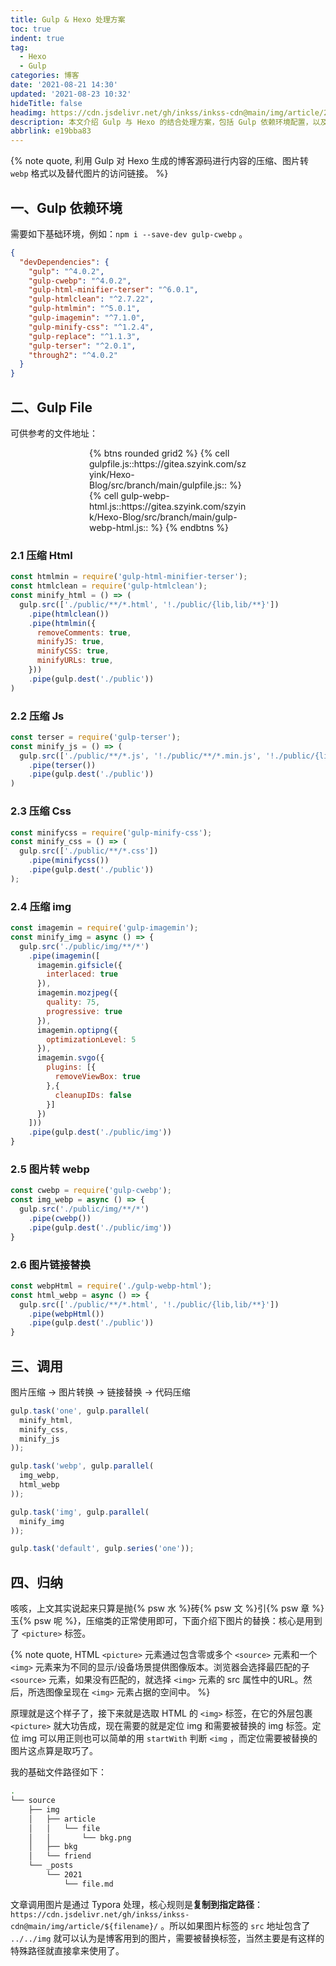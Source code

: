 ```yaml
---
title: Gulp & Hexo 处理方案
toc: true
indent: true
tag:
  - Hexo
  - Gulp
categories: 博客
date: '2021-08-21 14:30'
updated: '2021-08-23 10:32'
hideTitle: false
headimg: https://cdn.jsdelivr.net/gh/inkss/inkss-cdn@main/img/article/21-08@Gulp&Hexo压缩/Hexo博客封面.png
description: 本文介绍 Gulp 与 Hexo 的结合处理方案，包括 Gulp 依赖环境配置，以及利用 Gulp 实现 HTML、JS、CSS 压缩，图片压缩、转 WebP 格式及图片链接替换等操作，附具体代码示例与调用流程。
abbrlink: e19bba83
---
```


{% note quote, 利用 Gulp 对 Hexo 生成的博客源码进行内容的压缩、图片转 `webp` 格式以及替代图片的访问链接。 %}

## 一、Gulp 依赖环境

需要如下基础环境，例如：`npm i --save-dev gulp-cwebp` 。

``` json
{
  "devDependencies": {
    "gulp": "^4.0.2",
    "gulp-cwebp": "^4.0.2",
    "gulp-html-minifier-terser": "^6.0.1",
    "gulp-htmlclean": "^2.7.22",
    "gulp-htmlmin": "^5.0.1",
    "gulp-imagemin": "^7.1.0",
    "gulp-minify-css": "^1.2.4",
    "gulp-replace": "^1.1.3",
    "gulp-terser": "^2.0.1",
    "through2": "^4.0.2"
  }
}
```

## 二、Gulp File

可供参考的文件地址：

<div style="width: 50%;margin: 0 auto;">
{% btns rounded grid2 %}
{% cell gulpfile.js::https://gitea.szyink.com/szyink/Hexo-Blog/src/branch/main/gulpfile.js:: %}
{% cell gulp-webp-html.js::https://gitea.szyink.com/szyink/Hexo-Blog/src/branch/main/gulp-webp-html.js:: %}
{% endbtns %}
</div>

### 2.1 压缩 Html

```js
const htmlmin = require('gulp-html-minifier-terser');
const htmlclean = require('gulp-htmlclean');
const minify_html = () => (
  gulp.src(['./public/**/*.html', '!./public/{lib,lib/**}'])
    .pipe(htmlclean())
    .pipe(htmlmin({
      removeComments: true,
      minifyJS: true,
      minifyCSS: true,
      minifyURLs: true,
    }))
    .pipe(gulp.dest('./public'))
)
```

### 2.2 压缩 Js

```js
const terser = require('gulp-terser');
const minify_js = () => (
  gulp.src(['./public/**/*.js', '!./public/**/*.min.js', '!./public/{lib,lib/**}'])
    .pipe(terser())
    .pipe(gulp.dest('./public'))
)
```

### 2.3 压缩 Css

```js
const minifycss = require('gulp-minify-css');
const minify_css = () => (
  gulp.src(['./public/**/*.css'])
    .pipe(minifycss())
    .pipe(gulp.dest('./public'))
);
```

### 2.4 压缩 img

```js
const imagemin = require('gulp-imagemin');
const minify_img = async () => {
  gulp.src('./public/img/**/*')
    .pipe(imagemin([
      imagemin.gifsicle({
        interlaced: true
      }),
      imagemin.mozjpeg({
        quality: 75,
        progressive: true
      }),
      imagemin.optipng({
        optimizationLevel: 5
      }),
      imagemin.svgo({
        plugins: [{
          removeViewBox: true
        },{
          cleanupIDs: false
        }]
      })
    ]))
    .pipe(gulp.dest('./public/img'))
}
```

### 2.5 图片转 webp

```js
const cwebp = require('gulp-cwebp');
const img_webp = async () => {
  gulp.src('./public/img/**/*')
    .pipe(cwebp())
    .pipe(gulp.dest('./public/img'))
}
```

### 2.6 图片链接替换

```js
const webpHtml = require('./gulp-webp-html');
const html_webp = async () => {
  gulp.src(['./public/**/*.html', '!./public/{lib,lib/**}'])
    .pipe(webpHtml())
    .pipe(gulp.dest('./public'))
}
```

## 三、调用

图片压缩 -> 图片转换 -> 链接替换 -> 代码压缩

```js
gulp.task('one', gulp.parallel(
  minify_html,
  minify_css,
  minify_js
));

gulp.task('webp', gulp.parallel(
  img_webp,
  html_webp
));

gulp.task('img', gulp.parallel(
  minify_img
));

gulp.task('default', gulp.series('one'));
```

## 四、归纳

咳咳，上文其实说起来只算是抛{% psw 水 %}砖{% psw 文 %}引{% psw 章 %}玉{% psw 呢 %}，压缩类的正常使用即可，下面介绍下图片的替换：核心是用到了 `<picture>` 标签。

{% note quote, HTML `<picture>` 元素通过包含零或多个 `<source>` 元素和一个 `<img>` 元素来为不同的显示/设备场景提供图像版本。浏览器会选择最匹配的子 `<source>` 元素，如果没有匹配的，就选择 `<img>` 元素的 src 属性中的URL。然后，所选图像呈现在 `<img>` 元素占据的空间中。 %}

原理就是这个样子了，接下来就是选取 HTML 的 `<img>` 标签，在它的外层包裹 `<picture>` 就大功告成，现在需要的就是定位 img 和需要被替换的 img 标签。定位 img 可以用正则也可以简单的用 `startWith` 判断 `<img` ，而定位需要被替换的图片这点算是取巧了。

我的基础文件路径如下：

```sh
.
└── source
    ├── img
    │   ├── article
    │   │   └── file
    │   │       └── bkg.png
    │   ├── bkg
    │   └── friend
    └── _posts
        └── 2021
            └── file.md
```

文章调用图片是通过 Typora 处理，核心规则是**复制到指定路径**：`https://cdn.jsdelivr.net/gh/inkss/inkss-cdn@main/img/article/${filename}/` 。所以如果图片标签的 `src` 地址包含了 `../../img` 就可以认为是博客用到的图片，需要被替换标签，当然主要是有这样的特殊路径就直接拿来使用了。
